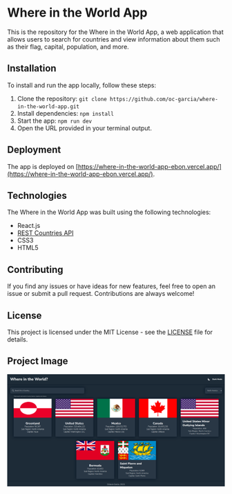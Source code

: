 # Where in the World App

This is the repository for the Where in the World App, a web application that allows users to search for countries and view information about them such as their flag, capital, population, and more.

## Installation

To install and run the app locally, follow these steps:

1. Clone the repository: `git clone https://github.com/oc-garcia/where-in-the-world-app.git`
2. Install dependencies: `npm install`
3. Start the app: `npm run dev`
4. Open the URL provided in your terminal output.

## Deployment

The app is deployed on [https://where-in-the-world-app-ebon.vercel.app/](https://where-in-the-world-app-ebon.vercel.app/).

## Technologies

The Where in the World App was built using the following technologies:

- React.js
- [REST Countries API](https://restcountries.com/)
- CSS3
- HTML5

## Contributing

If you find any issues or have ideas for new features, feel free to open an issue or submit a pull request. Contributions are always welcome!

## License

This project is licensed under the MIT License - see the [LICENSE](LICENSE) file for details.

## Project Image
![](./public/Design/Screenshot%20from%202023-04-26%2014-48-34.png#vitrinedev)
